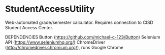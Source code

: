 # StudentAccessUtility

Web-automated grade/semester calculator. Requires connection to CISD Student Access Center.

DEPENDENCIES
Button (https://github.com/michael-c-123/Button)
Selenium API (https://www.seleniumhq.org/)
ChromeDriver (http://chromedriver.chromium.org/), runs Google Chrome
